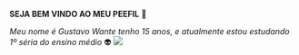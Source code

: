 **SEJA BEM VINDO AO MEU PEEFIL** 🚜

  _Meu nome é Gustavo Wante tenho 15 anos, e atualmente estou estudando 1º séria do ensino médio_ 👽
![](https://tenor.com/pt-BR/view/rat-spin-gif-10300642414513246571)
